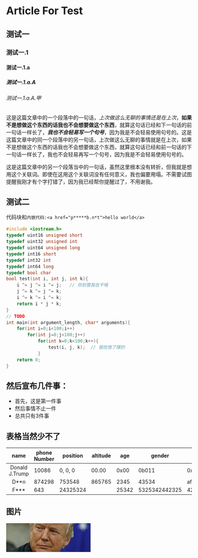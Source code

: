 # Article For Test

## 测试一

### 测试一.1

#### 测试一.1.a

##### 测试一.1.a.A

###### 测试一.1.a.A.甲

这是这篇文章中的一个段落中的一句话，*上次做这么无聊的事情还是在上次*，**如果不是想做这个东西的话我也不会想要做这个东西**，就算这句话已经和下一句话的前一句话一样长了，***我也不会轻易写一个句号***，因为我是不会轻易使用句号的。这是这篇文章中的同一个段落中的另一句话，上次做这么无聊的事情就是在上次，如果不是想做这个东西的话我也不会想要做这个东西，就算这句话已经和前一句话的下一句话一样长了，我也不会轻易再写一个句号，因为我是不会轻易使用句号的。

这是这篇文章中的另一个段落当中的一句话，虽然这里根本没有转折，但我就是想用这个关联词。即使在这用这个关联词没有任何意义，我也偏要用塌。不需要试图提醒我刚才有个字打错了，因为我已经帮你提醒过了，不用谢我。

## 测试二

代码块和`内嵌代码:<a href="p*****b.n*t">hello world</a>`

```cpp
#include <iostream.h>
typedef uint16 unsigned short
typedef uint32 unsigned int
typedef uint64 unsigned long
typedef int16 short
typedef int32 int
typedef int64 long
typedef bool char
bool test(int i, int j, int k){
    i ^= j ^= i ^= j;	// 你别管我在干啥
    j ^= k ^= j ^= k;
    i ^= k ^= i ^= k;
    return i * j * k;
}
// TODO
int main(int argument_length, char* arguments){
    for(int i=0;i<100;i++)
        for(int j=0;j<100;j++)
            for(int k=0;k<100;k++){
                test(i, j, k);	// 我吃饱了撑的
            }
    return 0;
}
```

## 然后宣布几件事：

* 首先，这是第一件事
* 然后事情不止一件
* 总共只有3件事

## 表格当然少不了

|      name      | phone Number | position | altitude | age   | gender        | job       | height | weight        |
| :------------: | ------------ | -------- | -------- | ----- | ------------- | --------- | ------ | ------------- |
| Donald J.Trump | 10086        | 0, 0, 0  | 00.00    | 0x00  | 0b011         | 0xF       | 111    | 000           |
|      D**n      | 874298       | 753548   | 865765   | 2345  | 43534         | afwestrjt | /////  | \\\\\\\\\\\\\ |
|      F***      | 643          | 24325324 |          | 25342 | 5325342442325 | 4241      | 12412  | 657           |

## 图片

![建国同志](img/image-20210903163305297.png)